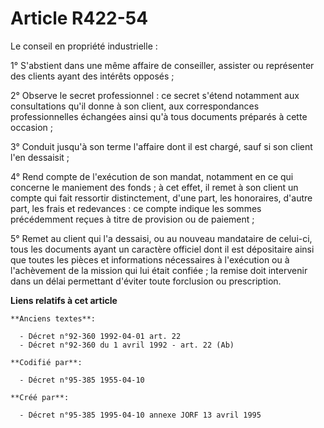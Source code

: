 # Article R422-54

Le conseil en propriété industrielle :

1° S'abstient dans une même affaire de conseiller, assister ou représenter des clients ayant des intérêts opposés ;

2° Observe le secret professionnel : ce secret s'étend notamment aux consultations qu'il donne à son client, aux
correspondances professionnelles échangées ainsi qu'à tous documents préparés à cette occasion ;

3° Conduit jusqu'à son terme l'affaire dont il est chargé, sauf si son client l'en dessaisit ;

4° Rend compte de l'exécution de son mandat, notamment en ce qui concerne le maniement des fonds ; à cet effet, il remet à
son client un compte qui fait ressortir distinctement, d'une part, les honoraires, d'autre part, les frais et redevances : ce
compte indique les sommes précédemment reçues à titre de provision ou de paiement ;

5° Remet au client qui l'a dessaisi, ou au nouveau mandataire de celui-ci, tous les documents ayant un caractère officiel
dont il est dépositaire ainsi que toutes les pièces et informations nécessaires à l'exécution ou à l'achèvement de la mission
qui lui était confiée ; la remise doit intervenir dans un délai permettant d'éviter toute forclusion ou prescription.

**Liens relatifs à cet article**

	**Anciens textes**:

	  - Décret n°92-360 1992-04-01 art. 22
	  - Décret n°92-360 du 1 avril 1992 - art. 22 (Ab)

	**Codifié par**:

	  - Décret n°95-385 1955-04-10

	**Créé par**:

	  - Décret n°95-385 1995-04-10 annexe JORF 13 avril 1995
